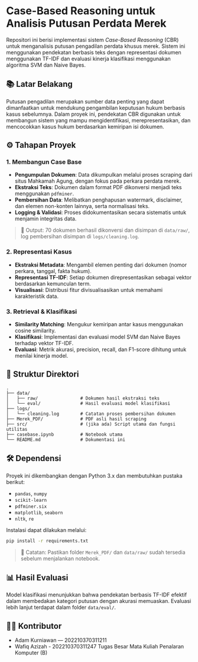 # Case-Based Reasoning untuk Analisis Putusan Perdata Merek

Repositori ini berisi implementasi sistem *Case-Based Reasoning* (CBR) untuk menganalisis putusan pengadilan perdata khusus merek. Sistem ini menggunakan pendekatan berbasis teks dengan representasi dokumen menggunakan TF-IDF dan evaluasi kinerja klasifikasi menggunakan algoritma SVM dan Naive Bayes.

## 📚 Latar Belakang

Putusan pengadilan merupakan sumber data penting yang dapat dimanfaatkan untuk mendukung pengambilan keputusan hukum berbasis kasus sebelumnya. Dalam proyek ini, pendekatan CBR digunakan untuk membangun sistem yang mampu mengidentifikasi, merepresentasikan, dan mencocokkan kasus hukum berdasarkan kemiripan isi dokumen.

## ⚙️ Tahapan Proyek

### 1. Membangun Case Base

* **Pengumpulan Dokumen**: Data dikumpulkan melalui proses scraping dari situs Mahkamah Agung, dengan fokus pada perkara perdata merek.
* **Ekstraksi Teks**: Dokumen dalam format PDF dikonversi menjadi teks menggunakan `pdfminer`.
* **Pembersihan Data**: Melibatkan penghapusan watermark, disclaimer, dan elemen non-konten lainnya, serta normalisasi teks.
* **Logging & Validasi**: Proses didokumentasikan secara sistematis untuk menjamin integritas data.

> 🔹 Output: 70 dokumen berhasil dikonversi dan disimpan di `data/raw/`, log pembersihan disimpan di `logs/cleaning.log`.

### 2. Representasi Kasus

* **Ekstraksi Metadata**: Mengambil elemen penting dari dokumen (nomor perkara, tanggal, fakta hukum).
* **Representasi TF-IDF**: Setiap dokumen direpresentasikan sebagai vektor berdasarkan kemunculan term.
* **Visualisasi**: Distribusi fitur divisualisasikan untuk memahami karakteristik data.

### 3. Retrieval & Klasifikasi

* **Similarity Matching**: Mengukur kemiripan antar kasus menggunakan cosine similarity.
* **Klasifikasi**: Implementasi dan evaluasi model SVM dan Naive Bayes terhadap vektor TF-IDF.
* **Evaluasi**: Metrik akurasi, precision, recall, dan F1-score dihitung untuk menilai kinerja model.

## 📁 Struktur Direktori

```
.
├── data/
│   ├── raw/                # Dokumen hasil ekstraksi teks
│   └── eval/               # Hasil evaluasi model klasifikasi
├── logs/
│   └── cleaning.log        # Catatan proses pembersihan dokumen
├── Merek_PDF/              # PDF asli hasil scraping
├── src/                    # (jika ada) Script utama dan fungsi utilitas
├── casebase.ipynb          # Notebook utama
└── README.md               # Dokumentasi ini
```

## 🛠️ Dependensi

Proyek ini dikembangkan dengan Python 3.x dan membutuhkan pustaka berikut:

* `pandas`, `numpy`
* `scikit-learn`
* `pdfminer.six`
* `matplotlib`, `seaborn`
* `nltk`, `re`

Instalasi dapat dilakukan melalui:

```bash
pip install -r requirements.txt
```

> 📌 Catatan: Pastikan folder `Merek_PDF/` dan `data/raw/` sudah tersedia sebelum menjalankan notebook.

## 📊 Hasil Evaluasi

Model klasifikasi menunjukkan bahwa pendekatan berbasis TF-IDF efektif dalam membedakan kategori putusan dengan akurasi memuaskan. Evaluasi lebih lanjut terdapat dalam folder `data/eval/`.

## 👨‍💻 Kontributor

* Adam Kurniawan — 202210370311211
* Wafiq Azizah - 202210370311247
  Tugas Besar Mata Kuliah Penalaran Komputer (B)
